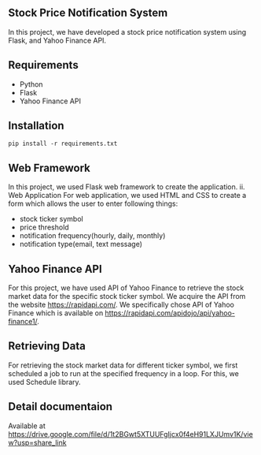 ## Stock Price Notification System

In this project, we have developed a stock price notification system using Flask, and Yahoo Finance API.

## Requirements
- Python
- Flask
- Yahoo Finance API
  
## Installation
`pip install -r requirements.txt`

## Web Framework
In this project, we used Flask web framework to create the application.
ii. Web Application
For web application, we used HTML and CSS to create a form which allows the user to enter following things:
- stock ticker symbol
- price threshold
- notification frequency(hourly, daily, monthly)
- notification type(email, text message)

## Yahoo Finance API
For this project, we have used API of Yahoo Finance to retrieve the stock market data for the specific stock ticker symbol. We acquire the API from the website https://rapidapi.com/. We specifically chose API of Yahoo Finance which is available on https://rapidapi.com/apidojo/api/yahoo-finance1/.

## Retrieving Data
For retrieving the stock market data for different ticker symbol, we first scheduled a job to run at the specified frequency in a loop. For this, we used Schedule library.

## Detail documentaion
Available at https://drive.google.com/file/d/1t2BGwt5XTUUFgIjcx0f4eH91LXJUmv1K/view?usp=share_link
